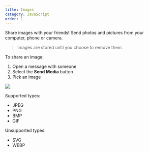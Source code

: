 ```yaml
---
title: Images
category: JavaScript
order: 1
---
```


Share images with your friends! Send photos and pictures from your computer, phone or camera.

> Images are stored until you choose to remove them.

To share an image:

1. Open a message with someone
2. Select the **Send Media** button
3. Pick an image

![](//placehold.it/800x600)

Supported types:

- JPEG
- PNG
- BMP
- GIF

Unsupported types:

- SVG
- WEBP
